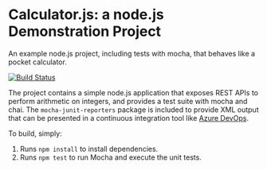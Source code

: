 Calculator.js: a node.js Demonstration Project
==============================================
An example node.js project, including tests with mocha, that behaves like
a pocket calculator. 

[![Build Status](https://dev.azure.com/nowackimichal-az400/AZ-400%20Project/_apis/build/status/mnowacki77-az400.calculator?branchName=master)](https://dev.azure.com/nowackimichal-az400/AZ-400%20Project/_build/latest?definitionId=3&branchName=master)

The project contains a simple node.js application that exposes REST APIs
to perform arithmetic on integers, and provides a test suite with mocha
and chai.  The `mocha-junit-reporters` package is included to provide XML
output that can be presented in a continuous integration tool like
[Azure DevOps](https://azure.com/devops).

To build, simply:

1. Runs `npm install` to install dependencies.
2. Runs `npm test` to run Mocha and execute the unit tests.

